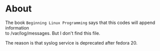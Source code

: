 # About

The book `Beginning Linux Programming` says that this codes will append information<br/>
to /var/log/messages. But I don't find this file.<br/>

The reason is that syslog service is deprecated after fedora 20.
